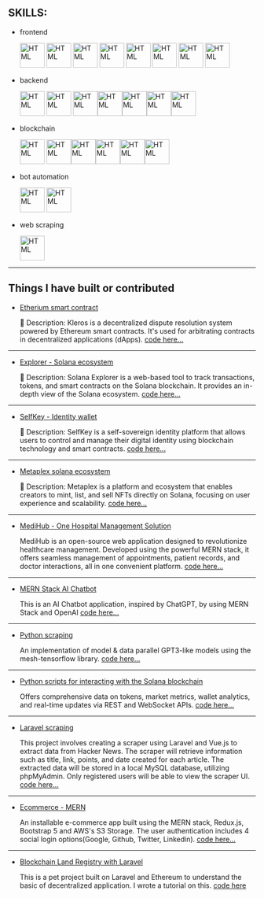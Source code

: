 
## SKILLS:

- frontend

    <img src="https://cdn.jsdelivr.net/gh/devicons/devicon/icons/html5/html5-original.svg" width="50" height="50" alt="HTML"/>  <img src="https://cdn.jsdelivr.net/gh/devicons/devicon/icons/css3/css3-original.svg" width="50" height="50" alt="HTML"/>    <img src="https://cdn.jsdelivr.net/gh/devicons/devicon/icons/javascript/javascript-original.svg" width="50" height="50" alt="HTML"/>  <img src="https://cdn.jsdelivr.net/gh/devicons/devicon/icons/typescript/typescript-original.svg" width="50" height="50" alt="HTML"/>  <img src="https://cdn.jsdelivr.net/gh/devicons/devicon/icons/react/react-original.svg" width="50" height="50" alt="HTML"/>  <img src="https://cdn.jsdelivr.net/gh/devicons/devicon/icons/laravel/laravel-original.svg" width="50" height="50" alt="HTML"/>  <img src="https://cdn.jsdelivr.net/gh/devicons/devicon/icons/nextjs/nextjs-original.svg" width="50" height="50" alt="HTML"/>  <img src="https://cdn.jsdelivr.net/gh/devicons/devicon/icons/vuejs/vuejs-original.svg" width="50" height="50" alt="HTML"/>

- backend

    <img src="https://cdn.jsdelivr.net/gh/devicons/devicon/icons/nodejs/nodejs-original.svg" width="50" height="50" alt="HTML"/>  <img src="https://cdn.jsdelivr.net/gh/devicons/devicon/icons/php/php-original.svg" width="50" height="50" alt="HTML"/>  <img src="https://cdn.jsdelivr.net/gh/devicons/devicon/icons/mongodb/mongodb-original.svg" width="50" height="50" alt="HTML"/><img src="https://cdn.jsdelivr.net/gh/devicons/devicon/icons/mysql/mysql-original.svg" width="50" height="50" alt="HTML"/><img src="https://cdn.jsdelivr.net/gh/devicons/devicon/icons/postgresql/postgresql-original.svg" width="50" height="50" alt="HTML"/><img src="https://upload.wikimedia.org/wikipedia/commons/3/32/OpenCV_Logo_with_text_svg_version.svg" width="50" height="50" alt="HTML"/><img src="https://cdn.jsdelivr.net/gh/devicons/devicon/icons/python/python-original.svg" width="50" height="50" alt="HTML"/>
    
- blockchain

    <img src="https://upload.wikimedia.org/wikipedia/commons/0/05/Ethereum_logo_2014.svg" width="50" height="50" alt="HTML"/>   <img src="https://upload.wikimedia.org/wikipedia/commons/9/98/Solidity_logo.svg" width="50" height="50" alt="HTML"/><img src="https://upload.wikimedia.org/wikipedia/commons/4/46/Bitcoin.svg" width="50" height="50" alt="HTML"/><img src="https://upload.wikimedia.org/wikipedia/commons/9/9b/Binance_Logo.svg" width="50" height="50" alt="HTML"/><img src="https://upload.wikimedia.org/wikipedia/commons/9/91/MetaMask_Fox.png" width="50" height="50" alt="HTML"/><img src="https://upload.wikimedia.org/wikipedia/commons/6/61/Chainlink_logo.svg" width="50" height="50" alt="HTML"/>

- bot automation

    <img src="https://upload.wikimedia.org/wikipedia/commons/7/76/Slack_Icon.png" width="50" height="50" alt="HTML"/>
    <img src="files://D:/symbols/smart-contracts.png" width="50" height="50" alt="HTML"/>

- web scraping

    <img src="https://upload.wikimedia.org/wikipedia/commons/7/76/Slack_Icon.png" width="50" height="50" alt="HTML"/>

---
## Things I have built or contributed

- [Etherium smart contract](https://kleros.io/)

    📝 Description: Kleros is a decentralized dispute resolution system powered by Ethereum smart contracts. It's used for arbitrating contracts in decentralized applications (dApps).
    [code here...](https://github.com/david1991826/ETH_Kleros_ERC792.git)
---
- [Explorer - Solana ecosystem](https://explorer.solana.com)

    📝 Description: Solana Explorer is a web-based tool to track transactions, tokens, and smart contracts on the Solana blockchain. It provides an in-depth view of the Solana ecosystem.
    [code here...](https://github.com/david1991826/block_track_solana.git)
---
- [SelfKey - Identity wallet](https://selfkey.org)

    📝 Description: SelfKey is a self-sovereign identity platform that allows users to control and manage their digital identity using blockchain technology and smart contracts.
    [code here...](https://github.com/david1991826/Block_selfKey_Wallet_ID.git)
---
- [Metaplex solana ecosystem](https://www.metaplex.com)

    📝 Description: Metaplex is a platform and ecosystem that enables creators to mint, list, and sell NFTs directly on Solana, focusing on user experience and scalability.
    [code here...](https://github.com/david1991826/solana_Meta-plex-ecosys.git)
---
- [MediHub - One Hospital Management Solution](https://librehealth.io)

    MediHub is an open-source web application designed to revolutionize healthcare management. Developed using the powerful MERN stack, it offers seamless management of appointments, patient records, and doctor interactions, all in one convenient platform.
    [code here...](https://github.com/david1991826/Medical_AI_bot_MERN.git)
---
- [MERN Stack AI Chatbot](https://github.com/SeleniumHQ/selenium)

    This is an AI Chatbot application, inspired by ChatGPT, by using MERN Stack and OpenAI
    [code here...](https://github.com/david1991826/MERN_AI_chat_bot.git)
---
- [Python scraping](https://realpython.github.io/fake-jobs/)

    An implementation of model & data parallel GPT3-like models using the mesh-tensorflow library.
    [code here...](https://github.com/david1991826/scraping_py.git)
---
- [Python scripts for interacting with the Solana blockchain](https://docs.solanatracker.io/public-data-api)

    Offers comprehensive data on tokens, market metrics, wallet analytics, and real-time updates via REST and WebSocket APIs.
    [code here...](https://github.com/david1991826/scraping_solana.git)
---
- [Laravel scraping](https://docs.solana.com/developing/clients/jsonrpc-api)

    This project involves creating a scraper using Laravel and Vue.js to extract data from Hacker News. The scraper will retrieve information such as title, link, points, and date created for each article. The extracted data will be stored in a local MySQL database, utilizing phpMyAdmin. Only registered users will be able to view the scraper UI.
    [code here...](https://github.com/david1991826/scraping_laravel.git)
---
- [Ecommerce - MERN](https://kosells.herokuapp.com)

    An installable e-commerce app built using the MERN stack, Redux.js, Bootstrap 5 and AWS's S3 Storage. The user authentication includes 4 social login options(Google, Github, Twitter, Linkedin).
    [code here...](https://github.com/david1991826/mern_ecommerce.git)
---
- [Blockchain Land Registry with Laravel](https://docs.moralis.io/solana)

    This is a pet project built on Laravel and Ethereum to understand the basic of decentralized application. I wrote a tutorial on this.
    [code here](https://github.com/david1991826/Laravel_blockchain.git)


